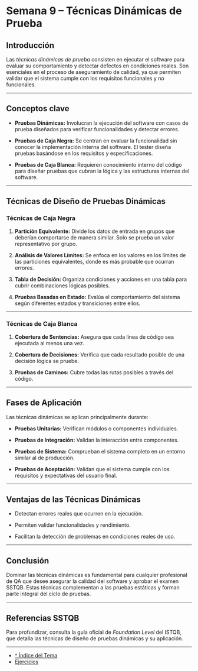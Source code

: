# Semana 9 – Técnicas Dinámicas de Prueba

## Introducción

Las *técnicas dinámicas de prueba* consisten en ejecutar el software para evaluar su comportamiento y detectar defectos en condiciones reales. Son esenciales en el proceso de aseguramiento de calidad, ya que permiten validar que el sistema cumple con los requisitos funcionales y no funcionales.

---

## Conceptos clave

- **Pruebas Dinámicas:** Involucran la ejecución del software con casos de prueba diseñados para verificar funcionalidades y detectar errores.

- **Pruebas de Caja Negra:** Se centran en evaluar la funcionalidad sin conocer la implementación interna del software. El tester diseña pruebas basándose en los requisitos y especificaciones.

- **Pruebas de Caja Blanca:** Requieren conocimiento interno del código para diseñar pruebas que cubran la lógica y las estructuras internas del software.

---

## Técnicas de Diseño de Pruebas Dinámicas

### Técnicas de Caja Negra

1. **Partición Equivalente:** Divide los datos de entrada en grupos que deberían comportarse de manera similar. Solo se prueba un valor representativo por grupo.

2. **Análisis de Valores Límites:** Se enfoca en los valores en los límites de las particiones equivalentes, donde es más probable que ocurran errores.

3. **Tabla de Decisión:** Organiza condiciones y acciones en una tabla para cubrir combinaciones lógicas posibles.

4. **Pruebas Basadas en Estado:** Evalúa el comportamiento del sistema según diferentes estados y transiciones entre ellos.

---

### Técnicas de Caja Blanca

1. **Cobertura de Sentencias:** Asegura que cada línea de código sea ejecutada al menos una vez.

2. **Cobertura de Decisiones:** Verifica que cada resultado posible de una decisión lógica se pruebe.

3. **Pruebas de Caminos:** Cubre todas las rutas posibles a través del código.

---

## Fases de Aplicación

Las técnicas dinámicas se aplican principalmente durante:

- **Pruebas Unitarias:** Verifican módulos o componentes individuales.

- **Pruebas de Integración:** Validan la interacción entre componentes.

- **Pruebas de Sistema:** Comprueban el sistema completo en un entorno similar al de producción.

- **Pruebas de Aceptación:** Validan que el sistema cumple con los requisitos y expectativas del usuario final.

---

## Ventajas de las Técnicas Dinámicas

- Detectan errores reales que ocurren en la ejecución.

- Permiten validar funcionalidades y rendimiento.

- Facilitan la detección de problemas en condiciones reales de uso.

---

## Conclusión

Dominar las técnicas dinámicas es fundamental para cualquier profesional de QA que desee asegurar la calidad del software y aprobar el examen SSTQB. Estas técnicas complementan a las pruebas estáticas y forman parte integral del ciclo de pruebas.

---

## Referencias SSTQB

Para profundizar, consulta la guía oficial de *Foundation Level* del ISTQB, que detalla las técnicas de diseño de pruebas dinámicas y su aplicación.

---

- [^ Índice del Tema](./readme.md)
- [Ejercicios](./ejercicios.md)
